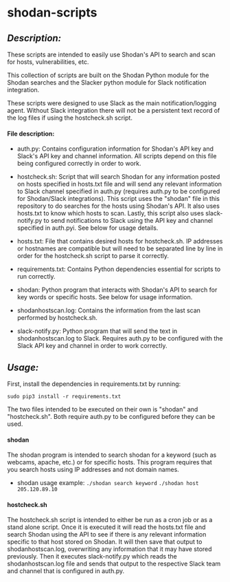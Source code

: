 # shodan-scripts

## *Description:*
These scripts are intended to easily use Shodan's API to search and scan for hosts, vulnerabilities, etc. 

This collection of scripts are built on the Shodan Python module for the Shodan searches and the Slacker python module for Slack notification integration. 

These scripts were designed to use Slack as the main notification/logging agent. Without Slack integration there will not be a persistent text record of the log files if using the hostcheck.sh script.



#### File description:
- auth.py: Contains configuration information for Shodan's API key and Slack's API key and channel information. All scripts depend on this file being configured correctly in order to work.

- hostcheck.sh: Script that will search Shodan for any information posted on hosts specified in hosts.txt file and will send any relevant information to Slack channel specified in auth.py (requires auth.py to be configured for Shodan/Slack integrations). This script uses the "shodan" file in this repository to do searches for the hosts using Shodan's API. It also uses hosts.txt to know which hosts to scan. Lastly, this script also uses slack-notify.py to send notifications to Slack using the API key and channel specified in auth.pyi. See below for usage details.  

- hosts.txt: File that contains desired hosts for hostcheck.sh. IP addresses or hostnames are compatible but will need to be separated line by line in order for the hostcheck.sh script to parse it correctly.

- requirements.txt: Contains Python dependencies essential for scripts to run correctly.

- shodan: Python program that interacts with Shodan's API to search for key words or specific hosts. See below for usage information.

- shodanhostscan.log: Contains the information from the last scan performed by hostcheck.sh.

- slack-notify.py: Python program that will send the text in shodanhostscan.log to Slack. Requires auth.py to be configured with the Slack API key and channel in order to work correctly.



## *Usage:*
First, install the dependencies in requirements.txt by running:

`sudo pip3 install -r requirements.txt`


The two files intended to be executed on their own is "shodan" and "hostcheck.sh". Both require auth.py to be configured before they can be used.

#### shodan
The shodan program is intended to search shodan for a keyword (such as webcams, apache, etc.) or for specific hosts. This program requires that you search hosts using IP addresses and not domain names.

- shodan usage example:
`./shodan search keyword` 
`./shodan host 205.120.89.10`

#### hostcheck.sh
The hostcheck.sh script is intended to either be run as a cron job or as a stand alone script. Once it is executed it will read the hosts.txt file and search Shodan using the API to see if there is any relevant information specific to that host stored on Shodan. It will then save that output to shodanhostscan.log, overwriting any information that it may have stored previously. Then it executes slack-notify.py which reads the shodanhostscan.log file and sends that output to the respective Slack team and channel that is configured in auth.py. 
